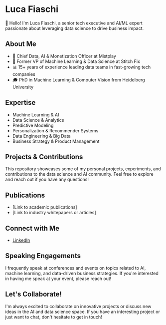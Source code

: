 # Luca Fiaschi

👋 Hello! I'm Luca Fiaschi, a senior tech executive and AI/ML expert passionate about leveraging data science to drive business impact.

## About Me

- 🚀 Chief Data, AI & Monetization Officer at Mistplay
- 🧠 Former VP of Machine Learning & Data Science at Stitch Fix
- 📊 15+ years of experience leading data teams in fast-growing tech companies
- 🎓 PhD in Machine Learning & Computer Vision from Heidelberg University

## Expertise

- Machine Learning & AI
- Data Science & Analytics
- Predictive Modeling
- Personalization & Recommender Systems
- Data Engineering & Big Data
- Business Strategy & Product Management

## Projects & Contributions

This repository showcases some of my personal projects, experiments, and contributions to the data science and AI community. Feel free to explore and reach out if you have any questions!


## Publications

- [Link to academic publications]
- [Link to industry whitepapers or articles]

## Connect with Me

- [LinkedIn](https://www.linkedin.com/in/lfiaschi)

## Speaking Engagements

I frequently speak at conferences and events on topics related to AI, machine learning, and data-driven business strategies. If you're interested in having me speak at your event, please reach out!

## Let's Collaborate!

I'm always excited to collaborate on innovative projects or discuss new ideas in the AI and data science space. If you have an interesting project or just want to chat, don't hesitate to get in touch!
